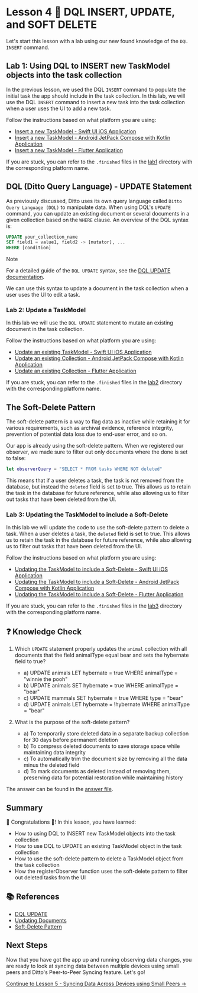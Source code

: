# Lesson 4 🚀 DQL INSERT, UPDATE, and SOFT DELETE

Let's start this lesson with a lab using our new found knowledge of the `DQL INSERT` command.

## Lab 1: Using DQL to INSERT new TaskModel objects into the task collection

In the previous lesson, we used the DQL `INSERT` command to populate the initial task the app should include in the task collection.  In this lab, we will use the DQL `INSERT` command to insert a new task into the task collection when a user uses the UI to add a new task.

Follow the instructions based on what platform you are using:

- [Insert a new TaskModel - Swift UI iOS Application](lab1/swift.md)
- [Insert a new TaskModel - Android JetPack Compose with Kotlin Application](lab1/android.md)
- [Insert a new TaskModel - Flutter Application](lab1/flutter.md)

If you are stuck, you can refer to the `.finished` files in the [lab1](./lab1) directory with the corresponding platform name. 

## DQL (Ditto Query Language) - UPDATE Statement

As previously discussed, Ditto uses its own query language called `Ditto Query Language (DQL)` to manipulate data.  When using DQL's `UPDATE` command, you can update an existing document or several documents in a given collection based on the `WHERE` clause.  An overview of the DQL syntax is:

```sql
UPDATE your_collection_name
SET field1 = value1, field2 -> [mutator], ...
WHERE [condition]
```

> [!NOTE] 
> For a detailed guide of the `DQL UPDATE` syntax, see the [DQL UPDATE documentation](https://docs.ditto.live/dql/update).
>

We can use this syntax to update a document in the task collection when a user uses the UI to edit a task.

### Lab 2:  Update a TaskModel 

In this lab we will use the `DQL UPDATE` statement to mutate an existing document in the task collection.  

Follow the instructions based on what platform you are using:

- [Update an existing TaskModel - Swift UI iOS Application](lab2/swift.md)
- [Update an existing Collection - Android JetPack Compose with Kotlin Application](lab2/android.md)
- [Update an existing Collection - Flutter Application](lab2/flutter.md)

If you are stuck, you can refer to the `.finished` files in the [lab2](./lab2) directory with the corresponding platform name. 

## The Soft-Delete Pattern

The soft-delete pattern is a way to flag data as inactive while retaining it for various requirements, such as archival evidence, reference integrity, prevention of potential data loss due to end-user error, and so on.  

Our app is already using the soft-delete pattern.  When we registered our observer, we made sure to filter out only documents where the done is set to false:

```swift
let observerQuery = "SELECT * FROM tasks WHERE NOT deleted"
```

This means that if a user deletes a task, the task is not removed from the database, but instead the `deleted` field is set to true.  This allows us to retain the task in the database for future reference, while also allowing us to filter out tasks that have been deleted from the UI.

### Lab 3:  Updating the TaskModel to include a Soft-Delete

In this lab we will update the code to use the soft-delete pattern to delete a task.  When a user deletes a task, the `deleted` field is set to true.  This allows us to retain the task in the database for future reference, while also allowing us to filter out tasks that have been deleted from the UI.

Follow the instructions based on what platform you are using:

- [Updating the TaskModel to include a Soft-Delete - Swift UI iOS Application](lab3/swift.md)
- [Updating the TaskModel to include a Soft-Delete - Android JetPack Compose with Kotlin Application](lab3/android.md)
- [Updating the TaskModel to include a Soft-Delete - Flutter Application](lab3/flutter.md)

If you are stuck, you can refer to the `.finished` files in the [lab3](./lab3) directory with the corresponding platform name. 

## ❓ Knowledge Check 

1. Which `UPDATE` statement properly updates the `animal` collection with all documents that the field animalType equal bear and sets the hybernate field to true?
   - a) UPDATE animals LET hybernate = true WHERE animalType = "winnie the pooh"
   - b) UPDATE animals SET hybernate = true WHERE animalType = "bear"
   - c) UPDATE mammals SET hybernate = true WHERE type = "bear"
   - d) UPDATE animals LET hybernate = !hybernate WHERE animalType = "bear"

2. What is the purpose of the soft-delete pattern?
   - a) To temporarily store deleted data in a separate backup collection for 30 days before permanent deletion
   - b) To compress deleted documents to save storage space while maintaining data integrity
   - c) To automatically trim the document size by removing all the data minus the deleted field 
   - d) To mark documents as deleted instead of removing them, preserving data for potential restoration while maintaining history

The answer can be found in the [answer file](.answer).

## Summary

🎉 Congratulations 🙌! In this lesson, you have learned:
- How to using DQL to INSERT new TaskModel objects into the task collection
- How to use DQL to UPDATE an existing TaskModel object in the task collection
- How to use the soft-delete pattern to delete a TaskModel object from the task collection
- How the registerObserver function uses the soft-delete pattern to filter out deleted tasks from the UI

## 📚 References

- [DQL UPDATE](https://docs.ditto.live/dql/update)
- [Updating Documents](https://docs.ditto.live/sdk/latest/crud/update)
- [Soft-Delete Pattern](https://docs.ditto.live/sdk/latest/crud/delete#soft-delete-pattern)

## Next Steps

Now that you have got the app up and running observing data changes, you are ready to look at syncing data between multiple devices using small peers and Ditto's Peer-to-Peer Syncing feature.  Let's go!

[Continue to Lesson 5 - Syncing Data Across Devices using Small Peers →](../lesson_5/README.md)